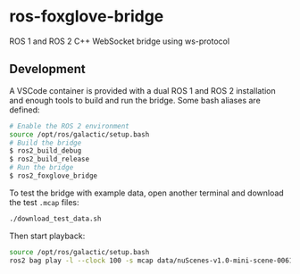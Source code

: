 # ros-foxglove-bridge
ROS 1 and ROS 2 C++ WebSocket bridge using ws-protocol

## Development

A VSCode container is provided with a dual ROS 1 and ROS 2 installation and
enough tools to build and run the bridge. Some bash aliases are defined:

```bash
# Enable the ROS 2 environment
source /opt/ros/galactic/setup.bash
# Build the bridge
$ ros2_build_debug
$ ros2_build_release
# Run the bridge
$ ros2_foxglove_bridge
```

To test the bridge with example data, open another terminal and download the test `.mcap` files:

```bash
./download_test_data.sh
```

Then start playback:

```bash
source /opt/ros/galactic/setup.bash
ros2 bag play -l --clock 100 -s mcap data/nuScenes-v1.0-mini-scene-0061-ros2.mcap
```
